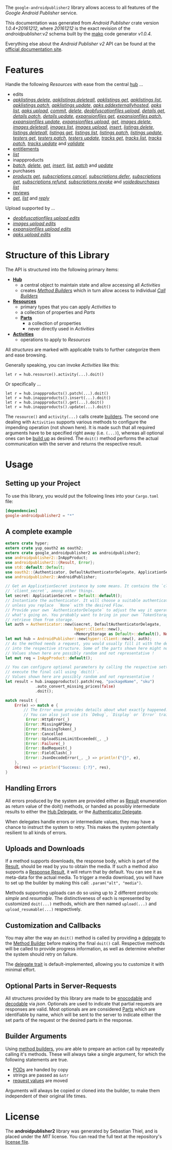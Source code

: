 <!---
DO NOT EDIT !
This file was generated automatically from 'src/mako/api/README.md.mako'
DO NOT EDIT !
-->
The `google-androidpublisher2` library allows access to all features of the *Google Android Publisher* service.

This documentation was generated from *Android Publisher* crate version *1.0.4+20161212*, where *20161212* is the exact revision of the *androidpublisher:v2* schema built by the [mako](http://www.makotemplates.org/) code generator *v1.0.4*.

Everything else about the *Android Publisher* *v2* API can be found at the
[official documentation site](https://developers.google.com/android-publisher).
# Features

Handle the following *Resources* with ease from the central [hub](https://docs.rs/google-androidpublisher2/1.0.4+20161212/google_androidpublisher2/struct.AndroidPublisher.html) ... 

* edits
 * [*apklistings delete*](https://docs.rs/google-androidpublisher2/1.0.4+20161212/google_androidpublisher2/struct.EditApklistingDeleteCall.html), [*apklistings deleteall*](https://docs.rs/google-androidpublisher2/1.0.4+20161212/google_androidpublisher2/struct.EditApklistingDeleteallCall.html), [*apklistings get*](https://docs.rs/google-androidpublisher2/1.0.4+20161212/google_androidpublisher2/struct.EditApklistingGetCall.html), [*apklistings list*](https://docs.rs/google-androidpublisher2/1.0.4+20161212/google_androidpublisher2/struct.EditApklistingListCall.html), [*apklistings patch*](https://docs.rs/google-androidpublisher2/1.0.4+20161212/google_androidpublisher2/struct.EditApklistingPatchCall.html), [*apklistings update*](https://docs.rs/google-androidpublisher2/1.0.4+20161212/google_androidpublisher2/struct.EditApklistingUpdateCall.html), [*apks addexternallyhosted*](https://docs.rs/google-androidpublisher2/1.0.4+20161212/google_androidpublisher2/struct.EditApkAddexternallyhostedCall.html), [*apks list*](https://docs.rs/google-androidpublisher2/1.0.4+20161212/google_androidpublisher2/struct.EditApkListCall.html), [*apks upload*](https://docs.rs/google-androidpublisher2/1.0.4+20161212/google_androidpublisher2/struct.EditApkUploadCall.html), [*commit*](https://docs.rs/google-androidpublisher2/1.0.4+20161212/google_androidpublisher2/struct.EditCommitCall.html), [*delete*](https://docs.rs/google-androidpublisher2/1.0.4+20161212/google_androidpublisher2/struct.EditDeleteCall.html), [*deobfuscationfiles upload*](https://docs.rs/google-androidpublisher2/1.0.4+20161212/google_androidpublisher2/struct.EditDeobfuscationfileUploadCall.html), [*details get*](https://docs.rs/google-androidpublisher2/1.0.4+20161212/google_androidpublisher2/struct.EditDetailGetCall.html), [*details patch*](https://docs.rs/google-androidpublisher2/1.0.4+20161212/google_androidpublisher2/struct.EditDetailPatchCall.html), [*details update*](https://docs.rs/google-androidpublisher2/1.0.4+20161212/google_androidpublisher2/struct.EditDetailUpdateCall.html), [*expansionfiles get*](https://docs.rs/google-androidpublisher2/1.0.4+20161212/google_androidpublisher2/struct.EditExpansionfileGetCall.html), [*expansionfiles patch*](https://docs.rs/google-androidpublisher2/1.0.4+20161212/google_androidpublisher2/struct.EditExpansionfilePatchCall.html), [*expansionfiles update*](https://docs.rs/google-androidpublisher2/1.0.4+20161212/google_androidpublisher2/struct.EditExpansionfileUpdateCall.html), [*expansionfiles upload*](https://docs.rs/google-androidpublisher2/1.0.4+20161212/google_androidpublisher2/struct.EditExpansionfileUploadCall.html), [*get*](https://docs.rs/google-androidpublisher2/1.0.4+20161212/google_androidpublisher2/struct.EditGetCall.html), [*images delete*](https://docs.rs/google-androidpublisher2/1.0.4+20161212/google_androidpublisher2/struct.EditImageDeleteCall.html), [*images deleteall*](https://docs.rs/google-androidpublisher2/1.0.4+20161212/google_androidpublisher2/struct.EditImageDeleteallCall.html), [*images list*](https://docs.rs/google-androidpublisher2/1.0.4+20161212/google_androidpublisher2/struct.EditImageListCall.html), [*images upload*](https://docs.rs/google-androidpublisher2/1.0.4+20161212/google_androidpublisher2/struct.EditImageUploadCall.html), [*insert*](https://docs.rs/google-androidpublisher2/1.0.4+20161212/google_androidpublisher2/struct.EditInsertCall.html), [*listings delete*](https://docs.rs/google-androidpublisher2/1.0.4+20161212/google_androidpublisher2/struct.EditListingDeleteCall.html), [*listings deleteall*](https://docs.rs/google-androidpublisher2/1.0.4+20161212/google_androidpublisher2/struct.EditListingDeleteallCall.html), [*listings get*](https://docs.rs/google-androidpublisher2/1.0.4+20161212/google_androidpublisher2/struct.EditListingGetCall.html), [*listings list*](https://docs.rs/google-androidpublisher2/1.0.4+20161212/google_androidpublisher2/struct.EditListingListCall.html), [*listings patch*](https://docs.rs/google-androidpublisher2/1.0.4+20161212/google_androidpublisher2/struct.EditListingPatchCall.html), [*listings update*](https://docs.rs/google-androidpublisher2/1.0.4+20161212/google_androidpublisher2/struct.EditListingUpdateCall.html), [*testers get*](https://docs.rs/google-androidpublisher2/1.0.4+20161212/google_androidpublisher2/struct.EditTesterGetCall.html), [*testers patch*](https://docs.rs/google-androidpublisher2/1.0.4+20161212/google_androidpublisher2/struct.EditTesterPatchCall.html), [*testers update*](https://docs.rs/google-androidpublisher2/1.0.4+20161212/google_androidpublisher2/struct.EditTesterUpdateCall.html), [*tracks get*](https://docs.rs/google-androidpublisher2/1.0.4+20161212/google_androidpublisher2/struct.EditTrackGetCall.html), [*tracks list*](https://docs.rs/google-androidpublisher2/1.0.4+20161212/google_androidpublisher2/struct.EditTrackListCall.html), [*tracks patch*](https://docs.rs/google-androidpublisher2/1.0.4+20161212/google_androidpublisher2/struct.EditTrackPatchCall.html), [*tracks update*](https://docs.rs/google-androidpublisher2/1.0.4+20161212/google_androidpublisher2/struct.EditTrackUpdateCall.html) and [*validate*](https://docs.rs/google-androidpublisher2/1.0.4+20161212/google_androidpublisher2/struct.EditValidateCall.html)
* [entitlements](https://docs.rs/google-androidpublisher2/1.0.4+20161212/google_androidpublisher2/struct.Entitlement.html)
 * [*list*](https://docs.rs/google-androidpublisher2/1.0.4+20161212/google_androidpublisher2/struct.EntitlementListCall.html)
* inappproducts
 * [*batch*](https://docs.rs/google-androidpublisher2/1.0.4+20161212/google_androidpublisher2/struct.InappproductBatchCall.html), [*delete*](https://docs.rs/google-androidpublisher2/1.0.4+20161212/google_androidpublisher2/struct.InappproductDeleteCall.html), [*get*](https://docs.rs/google-androidpublisher2/1.0.4+20161212/google_androidpublisher2/struct.InappproductGetCall.html), [*insert*](https://docs.rs/google-androidpublisher2/1.0.4+20161212/google_androidpublisher2/struct.InappproductInsertCall.html), [*list*](https://docs.rs/google-androidpublisher2/1.0.4+20161212/google_androidpublisher2/struct.InappproductListCall.html), [*patch*](https://docs.rs/google-androidpublisher2/1.0.4+20161212/google_androidpublisher2/struct.InappproductPatchCall.html) and [*update*](https://docs.rs/google-androidpublisher2/1.0.4+20161212/google_androidpublisher2/struct.InappproductUpdateCall.html)
* purchases
 * [*products get*](https://docs.rs/google-androidpublisher2/1.0.4+20161212/google_androidpublisher2/struct.PurchaseProductGetCall.html), [*subscriptions cancel*](https://docs.rs/google-androidpublisher2/1.0.4+20161212/google_androidpublisher2/struct.PurchaseSubscriptionCancelCall.html), [*subscriptions defer*](https://docs.rs/google-androidpublisher2/1.0.4+20161212/google_androidpublisher2/struct.PurchaseSubscriptionDeferCall.html), [*subscriptions get*](https://docs.rs/google-androidpublisher2/1.0.4+20161212/google_androidpublisher2/struct.PurchaseSubscriptionGetCall.html), [*subscriptions refund*](https://docs.rs/google-androidpublisher2/1.0.4+20161212/google_androidpublisher2/struct.PurchaseSubscriptionRefundCall.html), [*subscriptions revoke*](https://docs.rs/google-androidpublisher2/1.0.4+20161212/google_androidpublisher2/struct.PurchaseSubscriptionRevokeCall.html) and [*voidedpurchases list*](https://docs.rs/google-androidpublisher2/1.0.4+20161212/google_androidpublisher2/struct.PurchaseVoidedpurchaseListCall.html)
* [reviews](https://docs.rs/google-androidpublisher2/1.0.4+20161212/google_androidpublisher2/struct.Review.html)
 * [*get*](https://docs.rs/google-androidpublisher2/1.0.4+20161212/google_androidpublisher2/struct.ReviewGetCall.html), [*list*](https://docs.rs/google-androidpublisher2/1.0.4+20161212/google_androidpublisher2/struct.ReviewListCall.html) and [*reply*](https://docs.rs/google-androidpublisher2/1.0.4+20161212/google_androidpublisher2/struct.ReviewReplyCall.html)


Upload supported by ...

* [*deobfuscationfiles upload edits*](https://docs.rs/google-androidpublisher2/1.0.4+20161212/google_androidpublisher2/struct.EditDeobfuscationfileUploadCall.html)
* [*images upload edits*](https://docs.rs/google-androidpublisher2/1.0.4+20161212/google_androidpublisher2/struct.EditImageUploadCall.html)
* [*expansionfiles upload edits*](https://docs.rs/google-androidpublisher2/1.0.4+20161212/google_androidpublisher2/struct.EditExpansionfileUploadCall.html)
* [*apks upload edits*](https://docs.rs/google-androidpublisher2/1.0.4+20161212/google_androidpublisher2/struct.EditApkUploadCall.html)



# Structure of this Library

The API is structured into the following primary items:

* **[Hub](https://docs.rs/google-androidpublisher2/1.0.4+20161212/google_androidpublisher2/struct.AndroidPublisher.html)**
    * a central object to maintain state and allow accessing all *Activities*
    * creates [*Method Builders*](https://docs.rs/google-androidpublisher2/1.0.4+20161212/google_androidpublisher2/trait.MethodsBuilder.html) which in turn
      allow access to individual [*Call Builders*](https://docs.rs/google-androidpublisher2/1.0.4+20161212/google_androidpublisher2/trait.CallBuilder.html)
* **[Resources](https://docs.rs/google-androidpublisher2/1.0.4+20161212/google_androidpublisher2/trait.Resource.html)**
    * primary types that you can apply *Activities* to
    * a collection of properties and *Parts*
    * **[Parts](https://docs.rs/google-androidpublisher2/1.0.4+20161212/google_androidpublisher2/trait.Part.html)**
        * a collection of properties
        * never directly used in *Activities*
* **[Activities](https://docs.rs/google-androidpublisher2/1.0.4+20161212/google_androidpublisher2/trait.CallBuilder.html)**
    * operations to apply to *Resources*

All *structures* are marked with applicable traits to further categorize them and ease browsing.

Generally speaking, you can invoke *Activities* like this:

```Rust,ignore
let r = hub.resource().activity(...).doit()
```

Or specifically ...

```ignore
let r = hub.inappproducts().patch(...).doit()
let r = hub.inappproducts().insert(...).doit()
let r = hub.inappproducts().get(...).doit()
let r = hub.inappproducts().update(...).doit()
```

The `resource()` and `activity(...)` calls create [builders][builder-pattern]. The second one dealing with `Activities` 
supports various methods to configure the impending operation (not shown here). It is made such that all required arguments have to be 
specified right away (i.e. `(...)`), whereas all optional ones can be [build up][builder-pattern] as desired.
The `doit()` method performs the actual communication with the server and returns the respective result.

# Usage

## Setting up your Project

To use this library, you would put the following lines into your `Cargo.toml` file:

```toml
[dependencies]
google-androidpublisher2 = "*"
```

## A complete example

```Rust
extern crate hyper;
extern crate yup_oauth2 as oauth2;
extern crate google_androidpublisher2 as androidpublisher2;
use androidpublisher2::InAppProduct;
use androidpublisher2::{Result, Error};
use std::default::Default;
use oauth2::{Authenticator, DefaultAuthenticatorDelegate, ApplicationSecret, MemoryStorage};
use androidpublisher2::AndroidPublisher;

// Get an ApplicationSecret instance by some means. It contains the `client_id` and 
// `client_secret`, among other things.
let secret: ApplicationSecret = Default::default();
// Instantiate the authenticator. It will choose a suitable authentication flow for you, 
// unless you replace  `None` with the desired Flow.
// Provide your own `AuthenticatorDelegate` to adjust the way it operates and get feedback about 
// what's going on. You probably want to bring in your own `TokenStorage` to persist tokens and
// retrieve them from storage.
let auth = Authenticator::new(&secret, DefaultAuthenticatorDelegate,
                              hyper::Client::new(),
                              <MemoryStorage as Default>::default(), None);
let mut hub = AndroidPublisher::new(hyper::Client::new(), auth);
// As the method needs a request, you would usually fill it with the desired information
// into the respective structure. Some of the parts shown here might not be applicable !
// Values shown here are possibly random and not representative !
let mut req = InAppProduct::default();

// You can configure optional parameters by calling the respective setters at will, and
// execute the final call using `doit()`.
// Values shown here are possibly random and not representative !
let result = hub.inappproducts().patch(req, "packageName", "sku")
             .auto_convert_missing_prices(false)
             .doit();

match result {
    Err(e) => match e {
        // The Error enum provides details about what exactly happened.
        // You can also just use its `Debug`, `Display` or `Error` traits
         Error::HttpError(_)
        |Error::MissingAPIKey
        |Error::MissingToken(_)
        |Error::Cancelled
        |Error::UploadSizeLimitExceeded(_, _)
        |Error::Failure(_)
        |Error::BadRequest(_)
        |Error::FieldClash(_)
        |Error::JsonDecodeError(_, _) => println!("{}", e),
    },
    Ok(res) => println!("Success: {:?}", res),
}

```
## Handling Errors

All errors produced by the system are provided either as [Result](https://docs.rs/google-androidpublisher2/1.0.4+20161212/google_androidpublisher2/enum.Result.html) enumeration as return value of 
the doit() methods, or handed as possibly intermediate results to either the 
[Hub Delegate](https://docs.rs/google-androidpublisher2/1.0.4+20161212/google_androidpublisher2/trait.Delegate.html), or the [Authenticator Delegate](https://docs.rs/yup-oauth2/*/yup_oauth2/trait.AuthenticatorDelegate.html).

When delegates handle errors or intermediate values, they may have a chance to instruct the system to retry. This 
makes the system potentially resilient to all kinds of errors.

## Uploads and Downloads
If a method supports downloads, the response body, which is part of the [Result](https://docs.rs/google-androidpublisher2/1.0.4+20161212/google_androidpublisher2/enum.Result.html), should be
read by you to obtain the media.
If such a method also supports a [Response Result](https://docs.rs/google-androidpublisher2/1.0.4+20161212/google_androidpublisher2/trait.ResponseResult.html), it will return that by default.
You can see it as meta-data for the actual media. To trigger a media download, you will have to set up the builder by making
this call: `.param("alt", "media")`.

Methods supporting uploads can do so using up to 2 different protocols: 
*simple* and *resumable*. The distinctiveness of each is represented by customized 
`doit(...)` methods, which are then named `upload(...)` and `upload_resumable(...)` respectively.

## Customization and Callbacks

You may alter the way an `doit()` method is called by providing a [delegate](https://docs.rs/google-androidpublisher2/1.0.4+20161212/google_androidpublisher2/trait.Delegate.html) to the 
[Method Builder](https://docs.rs/google-androidpublisher2/1.0.4+20161212/google_androidpublisher2/trait.CallBuilder.html) before making the final `doit()` call. 
Respective methods will be called to provide progress information, as well as determine whether the system should 
retry on failure.

The [delegate trait](https://docs.rs/google-androidpublisher2/1.0.4+20161212/google_androidpublisher2/trait.Delegate.html) is default-implemented, allowing you to customize it with minimal effort.

## Optional Parts in Server-Requests

All structures provided by this library are made to be [enocodable](https://docs.rs/google-androidpublisher2/1.0.4+20161212/google_androidpublisher2/trait.RequestValue.html) and 
[decodable](https://docs.rs/google-androidpublisher2/1.0.4+20161212/google_androidpublisher2/trait.ResponseResult.html) via *json*. Optionals are used to indicate that partial requests are responses 
are valid.
Most optionals are are considered [Parts](https://docs.rs/google-androidpublisher2/1.0.4+20161212/google_androidpublisher2/trait.Part.html) which are identifiable by name, which will be sent to 
the server to indicate either the set parts of the request or the desired parts in the response.

## Builder Arguments

Using [method builders](https://docs.rs/google-androidpublisher2/1.0.4+20161212/google_androidpublisher2/trait.CallBuilder.html), you are able to prepare an action call by repeatedly calling it's methods.
These will always take a single argument, for which the following statements are true.

* [PODs][wiki-pod] are handed by copy
* strings are passed as `&str`
* [request values](https://docs.rs/google-androidpublisher2/1.0.4+20161212/google_androidpublisher2/trait.RequestValue.html) are moved

Arguments will always be copied or cloned into the builder, to make them independent of their original life times.

[wiki-pod]: http://en.wikipedia.org/wiki/Plain_old_data_structure
[builder-pattern]: http://en.wikipedia.org/wiki/Builder_pattern
[google-go-api]: https://github.com/google/google-api-go-client

# License
The **androidpublisher2** library was generated by Sebastian Thiel, and is placed 
under the *MIT* license.
You can read the full text at the repository's [license file][repo-license].

[repo-license]: https://github.com/Byron/google-apis-rsblob/master/LICENSE.md
